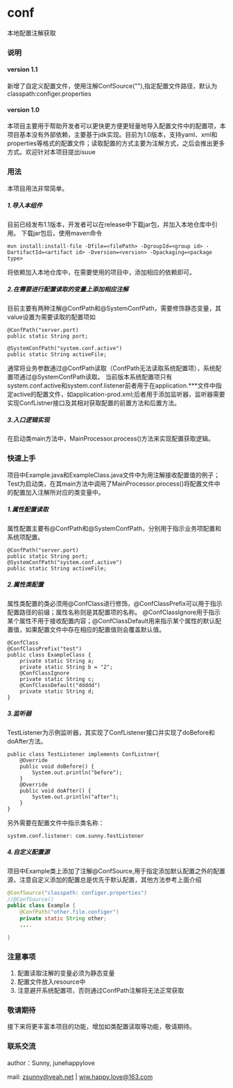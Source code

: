 # conf
本地配置注解获取

### 说明

#### version 1.1
新增了自定义配置文件，使用注解ConfSource(""),指定配置文件路径，默认为classpath:configer.properties

#### version 1.0
本项目主要用于帮助开发者可以更快更方便更轻量地导入配置文件中的配置项，本项目基本没有外部依赖，主要基于jdk实现。目前为1.0版本，支持yaml、xml和properties等格式的配置文件；读取配置的方式主要为注解方式，之后会推出更多方式。欢迎针对本项目提出isuue

### 用法
本项目用法非常简单。
##### 1.导入本组件
目前已经发布1.1版本，开发者可以在release中下载jar包，并加入本地仓库中引用。
下载jar包后，使用maven命令
```
mvn install:install-file -Dfile=<filePath> -DgroupId=<group id> -DartifactId=<artifact id> -Dversion=<version> -Dpackaging=<package type>
```
将依赖加入本地仓库中，在需要使用的项目中，添加相应的依赖即可。
##### 2.在需要进行配置读取的变量上添加相应注解
目前主要有两种注解@ConfPath和@SystemConfPath，需要修饰静态变量，其value设置为需要读取的配置项如
```
@ConfPath("server.port)
public static String port;

@SystemConfPath("system.conf.active")
public static String activeFile;
```
通常将业务参数通过@ConfPath读取（ConfPath无法读取系统配置项），系统配置项通过@SystemConfPath读取。
当前版本系统配置项只有system.conf.active和system.conf.listener前者用于在application.***文件中指定active的配置文件，如application-prod.xml;后者用于添加监听器，监听器需要实现ConfListner接口及其相对获取配置的前置方法和后置方法。
##### 3.入口逻辑实现
在启动类main方法中，MainProcessor.process()方法来实现配置获取逻辑。

### 快速上手
项目中Example.java和ExampleClass.java文件中为用注解接收配置值的例子；Test为启动类，在其main方法中调用了MainProcessor.process()将配置文件中的配置加入注解所对应的类变量中。
##### 1.属性配置读取
属性配置主要有@ConfPath和@SystemConfPath，分别用于指示业务项配置和系统项配置。
```
@ConfPath("server.port)
public static String port;
@SystemConfPath("system.conf.active")
public static String activeFile;
```
##### 2.属性类配置
属性类配置的类必须用@ConfClass进行修饰，@ConfClassPrefix可以用于指示配置路径的前缀；属性名称则是其配置项的名称。
@ConfClassIgnore用于指示某个属性不用于接收配置内容；@ConfClassDefault用来指示某个属性的默认配置值，如果配置文件中存在相应的配置值则会覆盖默认值。
```
@ConfClass
@ConfClassPrefix("test")
public class ExampleClass {
    private static String a;
    private static String b = "2";
    @ConfClassIgnore
    private static String c;
    @ConfClassDefault("ddddd")
    private static String d;
}
```
##### 3.监听器
TestListener为示例监听器，其实现了ConfListener接口并实现了doBefore和doAfter方法。
```
public class TestListener implements ConfListner{
    @Override
    public void doBefore() {
        System.out.println("before");
    }
    @Override
    public void doAfter() {
        System.out.println("after");
    }
}
```
另外需要在配置文件中指示类名称：
```
system.conf.listener: com.sunny.TestListener
```
##### 4.自定义配置源
项目中Example类上添加了注解@ConfSource,用于指定添加默认配置之外的配置源，注意自定义添加的配置总是优先于默认配置，其他方法参考上面介绍
```java
@ConfSource("classpath: configer.properties")
//@ConfSource()
public class Example {
	@ConfPath("other.file.configer")
	private static String other;
 	....

}
```

### 注意事项
1. 配置读取注解的变量必须为静态变量
2. 配置文件放入resource中
3. 注意避开系统配置项，否则通过ConfPath注解将无法正常获取

### 敬请期待
接下来将更丰富本项目的功能，增加如类配置读取等功能，敬请期待。

### 联系交流
author：Sunny, junehappylove

mail: zsunny@yeah.net | wjw.happy.love@163.com

